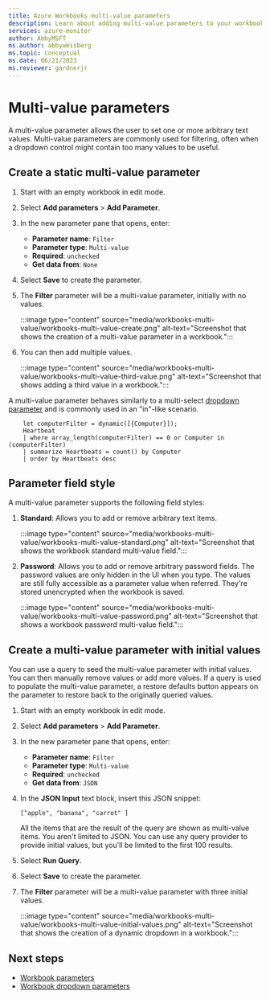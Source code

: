 ```yaml
---
title: Azure Workbooks multi-value parameters
description: Learn about adding multi-value parameters to your workbook.
services: azure-monitor
author: AbbyMSFT
ms.author: abbyweisberg
ms.topic: conceptual
ms.date: 06/21/2023
ms.reviewer: gardnerjr
---
```


# Multi-value parameters

A multi-value parameter allows the user to set one or more arbitrary text values. Multi-value parameters are commonly used for filtering, often when a dropdown control might contain too many values to be useful.

## Create a static multi-value parameter

1. Start with an empty workbook in edit mode.
1. Select **Add parameters** > **Add Parameter**.
1. In the new parameter pane that opens, enter:
    - **Parameter name**: `Filter`
    - **Parameter type**: `Multi-value`
    - **Required**: `unchecked`
    - **Get data from**: `None`
1. Select **Save** to create the parameter.
1. The **Filter** parameter will be a multi-value parameter, initially with no values.

   :::image type="content" source="media/workbooks-multi-value/workbooks-multi-value-create.png" alt-text="Screenshot that shows the creation of a multi-value parameter in a workbook.":::

1. You can then add multiple values.

   :::image type="content" source="media/workbooks-multi-value/workbooks-multi-value-third-value.png" alt-text="Screenshot that shows adding a third value in a workbook.":::

A multi-value parameter behaves similarly to a multi-select [dropdown parameter](workbooks-dropdowns.md) and is commonly used in an "in"-like scenario.

```
    let computerFilter = dynamic([{Computer}]);
    Heartbeat
    | where array_length(computerFilter) == 0 or Computer in (computerFilter)
    | summarize Heartbeats = count() by Computer
    | order by Heartbeats desc
```

## Parameter field style

A multi-value parameter supports the following field styles:

1. **Standard**: Allows you to add or remove arbitrary text items.

   :::image type="content" source="media/workbooks-multi-value/workbooks-multi-value-standard.png" alt-text="Screenshot that shows the workbook standard multi-value field.":::

1. **Password**: Allows you to add or remove arbitrary password fields. The password values are only hidden in the UI when you type. The values are still fully accessible as a parameter value when referred. They're stored unencrypted when the workbook is saved.

   :::image type="content" source="media/workbooks-multi-value/workbooks-multi-value-password.png" alt-text="Screenshot that shows a workbook password multi-value field.":::

## Create a multi-value parameter with initial values

You can use a query to seed the multi-value parameter with initial values. You can then manually remove values or add more values. If a query is used to populate the multi-value parameter, a restore defaults button appears on the parameter to restore back to the originally queried values.

1. Start with an empty workbook in edit mode.
1. Select **Add parameters** > **Add Parameter**.
1. In the new parameter pane that opens, enter:
    - **Parameter name**: `Filter`
    - **Parameter type**: `Multi-value`
    - **Required**: `unchecked`
    - **Get data from**: `JSON`
1. In the **JSON Input** text block, insert this JSON snippet:

    ```
    ["apple", "banana", "carrot" ]
    ```

    All the items that are the result of the query are shown as multi-value items.
    You aren't limited to JSON. You can use any query provider to provide initial values, but you'll be limited to the first 100 results.
1. Select **Run Query**.
1. Select **Save** to create the parameter.
1. The **Filter** parameter will be a multi-value parameter with three initial values.

   :::image type="content" source="media/workbooks-multi-value/workbooks-multi-value-initial-values.png" alt-text="Screenshot that shows the creation of a dynamic dropdown in a workbook.":::

## Next steps

- [Workbook parameters](workbooks-parameters.md)
- [Workbook dropdown parameters](workbooks-dropdowns.md)
